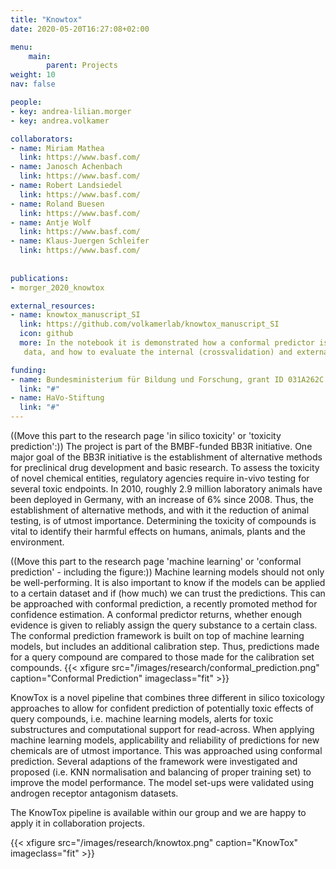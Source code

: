 ```yaml
---
title: "Knowtox"
date: 2020-05-20T16:27:08+02:00

menu:
    main:
        parent: Projects
weight: 10
nav: false

people:
- key: andrea-lilian.morger
- key: andrea.volkamer

collaborators:
- name: Miriam Mathea
  link: https://www.basf.com/
- name: Janosch Achenbach
  link: https://www.basf.com/
- name: Robert Landsiedel
  link: https://www.basf.com/
- name: Roland Buesen
  link: https://www.basf.com/
- name: Antje Wolf
  link: https://www.basf.com/
- name: Klaus-Juergen Schleifer
  link: https://www.basf.com/
 
 
publications:
- morger_2020_knowtox

external_resources:
- name: knowtox_manuscript_SI
  link: https://github.com/volkamerlab/knowtox_manuscript_SI
  icon: github
  more: In the notebook it is demonstrated how a conformal predictor is built, applied to make predictions for external
   data, and how to evaluate the internal (crossvalidation) and external predictions.

funding:
- name: Bundesministerium für Bildung und Forschung, grant ID 031A262C
  link: "#"
- name: HaVo-Stiftung
  link: "#"
---
```

((Move this part to the research page 'in silico toxicity' or 'toxicity prediction':)) 
The project is part of the BMBF-funded BB3R initiative. One major goal of the BB3R initiative is the establishment of 
alternative methods for preclinical drug development and basic research. To assess the toxicity of novel chemical 
entities, regulatory agencies require in-vivo testing for several toxic endpoints. In 2010, roughly 2.9 million 
laboratory animals have been deployed in Germany, with an increase of 6% since 2008. Thus, the establishment of
 alternative methods, and with it the reduction of animal testing, is of utmost importance. Determining the toxicity 
 of compounds is vital to identify their harmful effects on humans, animals, plants and the environment.
 
((Move this part to the research page 'machine learning' or 'conformal prediction' - including the figure:))
Machine learning models should not only be well-performing. It is also important to know if the models can be applied 
to a certain dataset and if (how much) we can trust the predictions. This can be approached with conformal prediction,
a recently promoted method for confidence estimation. A conformal predictor returns, whether enough evidence is given
to reliably assign the query substance to a certain class. The conformal prediction framework is built on top of 
machine learning models, but includes an additional calibration step. Thus, predictions made for a query compound
are compared to those made for the calibration set compounds.
{{< xfigure src="/images/research/conformal_prediction.png" caption="Conformal Prediction" imageclass="fit" >}}


KnowTox is a novel pipeline that combines three different in silico toxicology approaches to allow for confident 
prediction of potentially toxic effects of query compounds, i.e. machine learning models, alerts for toxic 
substructures and computational support for read-across. When applying machine learning models, applicability
and reliability of predictions for new chemicals are of utmost importance. This was approached using conformal
prediction. Several adaptions of the framework were investigated and proposed (i.e. KNN normalisation and 
balancing of proper training set) to improve the model performance. The model set-ups were validated using androgen 
receptor antagonism datasets.

The KnowTox pipeline is available within our group and we are happy to apply it in collaboration projects.


{{< xfigure src="/images/research/knowtox.png" caption="KnowTox" imageclass="fit" >}}

